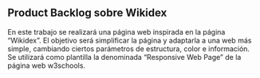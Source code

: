 <h2>Product Backlog sobre Wikidex</h2>

En este trabajo se realizará una página web inspirada en la página “Wikidex”. El objetivo será simplificar la página y adaptarla a una web más simple, cambiando ciertos parámetros de estructura, color e información. Se utilizará como plantilla la denominada “Responsive Web Page” de la página web w3schools. 
